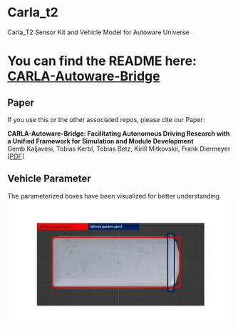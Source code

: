 # Carla_t2
Carla_T2 Sensor Kit and Vehicle Model for Autoware Universe

# You can find the README here: [CARLA-Autoware-Bridge](https://github.com/TUMFTM/Carla-Autoware-Bridge)

## Paper
If you use this or the other associated repos, please cite our Paper:

**CARLA-Autoware-Bridge: Facilitating Autonomous Driving Research
with a Unified Framework for Simulation and Module Development**<br>Gemb Kaljavesi, Tobias Kerbl, Tobias Betz, Kirill Mitkovskii, Frank Diermeyer [[PDF]()]

## Vehicle Parameter
The parameterized boxes have been visualized for better understanding
![BOXES](carla_t2_vehicle_launch/doc/bbox.jpg)
